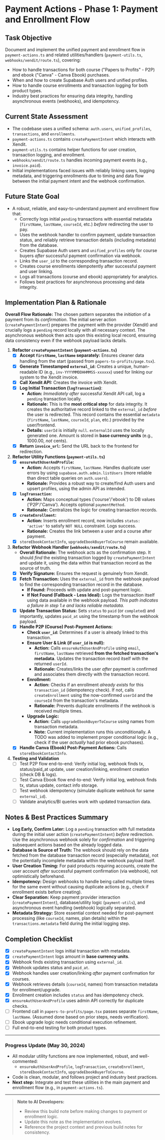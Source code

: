 # Payment Actions - Phase 1: Payment and Enrollment Flow

## Task Objective
Document and implement the unified payment and enrollment flow in `payment-actions.ts` and related utilities/handlers (`payment-utils.ts`, `webhooks/xendit/route.ts`), covering:
- How to handle transactions for both course ("Papers to Profits" - P2P) and ebook ("Canva" - Canva Ebook) purchases.
- When and how to create Supabase Auth users and unified profiles.
- How to handle course enrollments and transaction logging for both product types.
- Industry best practices for ensuring data integrity, handling asynchronous events (webhooks), and idempotency.

## Current State Assessment
- The codebase uses a unified schema: `auth.users`, `unified_profiles`, `transactions`, and `enrollments`.
- `payment-actions.ts` contains `createPaymentIntent` which interacts with Xendit.
- `payment-utils.ts` contains helper functions for user creation, transaction logging, and enrollment.
- `webhooks/xendit/route.ts` handles incoming payment events (e.g., `invoice.paid`).
- Initial implementations faced issues with reliably linking users, logging metadata, and triggering enrollments due to timing and data flow between the initial payment intent and the webhook confirmation.

## Future State Goal
- A robust, reliable, and easy-to-understand payment and enrollment flow that:
  - Correctly logs initial `pending` transactions with essential metadata (`firstName`, `lastName`, `courseId`, etc.) *before* redirecting the user to pay.
  - Uses the webhook handler to confirm payment, update transaction status, and reliably retrieve transaction details (including metadata) from the database.
  - Creates Supabase Auth users and `unified_profiles` only for course buyers *after* successful payment confirmation via webhook.
  - Links the `user_id` to the corresponding transaction record.
  - Creates course enrollments idempotently after successful payment and user linking.
  - Logs all transactions (course and ebook) appropriately for analytics.
  - Follows best practices for asynchronous processing and data integrity.

## Implementation Plan & Rationale

**Overall Flow Rationale:** The chosen pattern separates the *initiation* of a payment from its *confirmation*. The initial server action (`createPaymentIntent`) prepares the payment with the provider (Xendit) and crucially logs a `pending` record locally with all necessary context. The asynchronous webhook then acts upon this existing local record, ensuring data consistency even if the webhook payload lacks details.

1.  **Refactor `createPaymentIntent` (`payment-actions.ts`)**
    - [x] **Accept `firstName`, `lastName` separately:** Ensures cleaner data handling from the start (passed from `papers-to-profits/page.tsx`).
    - [x] **Generate Timestamped `external_id`:** Creates a unique, human-readable ID (e.g., `inv-YYYYMMDDHHMMSS-xxxxxx`) used for linking our system to the Xendit invoice.
    - [x] **Call Xendit API:** Creates the invoice with Xendit.
    - [x] **Log Initial Transaction (`logTransaction`)**: 
        - **Action:** *Immediately after* successful Xendit API call, log a `pending` transaction locally.
        - **Rationale:** This is the **most critical step** for data integrity. It creates the authoritative record linked to the `external_id` *before* the user is redirected. This record contains the essential `metadata` (`firstName`, `lastName`, `courseId`, `plan`, etc.) provided by the user/frontend.
        - **Details:** `userId` is initially `null`. `externalId` uses the locally generated one. Amount is stored in **base currency units** (e.g., 1000.00, *not* cents).
    - [x] **Return `invoice_url`:** Send the URL back to the frontend for redirection.

2.  **Refactor Utility Functions (`payment-utils.ts`)**
    - [x] **`ensureAuthUserAndProfile`:**
        - **Action:** Accepts `firstName`, `lastName`. Handles duplicate user errors by using `supabase.auth.admin.listUsers` (more reliable than direct table queries on `auth.users`).
        - **Rationale:** Provides a robust way to create/find Auth users and upsert profiles, using the admin API as intended.
    - [x] **`logTransaction`:**
        - **Action:** Maps conceptual types ('course'/'ebook') to DB values ('P2P'/'Canva'). Accepts optional `paymentMethod`.
        - **Rationale:** Centralizes the logic for creating transaction records.
    - [x] **`createEnrollment`:**
        - **Action:** Inserts enrollment record, now includes `status: 'active'` to satisfy `NOT NULL` constraint. Logs success.
        - **Rationale:** Creates the link between a user and a course after payment.
    - [x] `storeEbookContactInfo`, `upgradeEbookBuyerToCourse` remain available.

3.  **Refactor Webhook Handler (`webhooks/xendit/route.ts`)**
    - **Overall Rationale:** The webhook acts as the confirmation step. It should *find* the existing transaction logged by `createPaymentIntent` and update it, using the data within that transaction record as the source of truth.
    - [x] **Verify Signature:** Ensures the request is genuinely from Xendit.
    - [x] **Fetch Transaction:** Uses the `external_id` from the webhook payload to find the corresponding transaction record in the database.
        - **If Found:** Proceeds with update and post-payment logic.
        - **If Not Found (Fallback - Less Ideal):** Logs the transaction itself using data available in the webhook payload. *This path indicates a failure in step 1.e and lacks reliable metadata.*
    - [x] **Update Transaction Status:** Sets `status` to `paid` (or `completed`) and importantly, updates `paid_at` using the timestamp from the webhook payload.
    - [x] **Handle P2P (Course) Post-Payment Actions:**
        - **Check `user_id`:** Determines if a user is already linked to this transaction.
        - **Ensure User & Link (if `user_id` is null):** 
            - **Action:** Calls `ensureAuthUserAndProfile` using `email`, `firstName`, `lastName` retrieved **from the fetched transaction's metadata**. Updates the transaction record itself with the returned `userId`.
            - **Rationale:** Creates/links the user *after* payment is confirmed and associates them directly with the transaction record.
        - **Enrollment:**
            - **Action:** Checks if an enrollment *already exists* for this `transaction_id` (idempotency check). If not, calls `createEnrollment` using the now-confirmed `userId` and the `courseId` from the transaction's metadata.
            - **Rationale:** Prevents duplicate enrollments if the webhook is received multiple times.
        - **Upgrade Logic:** 
            - **Action:** Calls `upgradeEbookBuyerToCourse` using names from transaction metadata.
            - **Note:** Current implementation runs this unconditionally. A TODO was added to implement proper conditional logic (e.g., check if the user *actually* had prior ebook purchases).
    - [x] **Handle Canva (Ebook) Post-Payment Actions:** Calls `storeEbookContactInfo`.

4.  **Testing and Validation**
    - [ ] Test P2P flow end-to-end: Verify initial log, webhook finds tx, status/paid_at update, user creation/linking, enrollment creation (check DB & logs).
    - [ ] Test Canva Ebook flow end-to-end: Verify initial log, webhook finds tx, status update, contact info storage.
    - [ ] Test webhook idempotency (simulate duplicate webhook for same `external_id`).
    - [ ] Validate analytics/BI queries work with updated transaction data.

## Notes & Best Practices Summary

- **Log Early, Confirm Later:** Log a `pending` transaction with full metadata during the initial user action (`createPaymentIntent`) *before* redirection. Use the asynchronous webhook solely for *confirmation* and triggering subsequent actions based on the already logged data.
- **Database is Source of Truth:** The webhook should rely on the data fetched from the database transaction record (especially metadata), not the potentially incomplete metadata within the webhook payload itself.
- **User Creation Timing:** For paid products requiring accounts, create the user account *after* successful payment confirmation (via webhook), not optimistically beforehand.
- **Idempotency:** Design webhooks to handle being called multiple times for the same event without causing duplicate actions (e.g., check if enrollment exists before creating).
- **Clear Separation:** Keep payment provider interaction (`createPaymentIntent`), database/utility logic (`payment-utils`), and asynchronous event handling (webhook) logically separated.
- **Metadata Strategy:** Store essential context needed for post-payment processing (like `courseId`, names, plan details) within the `transactions.metadata` field during the initial logging step.

## Completion Checklist
- [x] `createPaymentIntent` logs initial transaction with metadata.
- [x] `createPaymentIntent` logs amount in **base currency units**.
- [x] Webhook finds existing transaction using `external_id`.
- [x] Webhook updates status and `paid_at`.
- [x] Webhook handles user creation/linking *after* payment confirmation for courses.
- [x] Webhook retrieves details (`courseId`, names) from transaction metadata for enrollment/upgrade.
- [x] Enrollment creation includes `status` and has idempotency check.
- [x] `ensureAuthUserAndProfile` uses admin API correctly for duplicate checks.
- [ ] Frontend call in `papers-to-profits/page.tsx` passes separate `firstName`, `lastName`. (Assumed done based on prior steps, needs verification).
- [ ] Ebook upgrade logic needs conditional execution refinement.
- [ ] Full end-to-end testing for both product types.

---

### Progress Update (May 30, 2024)
- All modular utility functions are now implemented, robust, and well-commented:
  - `ensureAuthUserAndProfile`, `logTransaction`, `createEnrollment`, `storeEbookContactInfo`, `upgradeEbookBuyerToCourse`.
- Code is clean, modular, and follows project and industry best practices.
- **Next step:** Integrate and test these utilities in the main payment and enrollment flow (e.g., in `payment-actions.ts`).

---

> **Note to AI Developers:**
> - Review this build note before making changes to payment or enrollment logic.
> - Update this note as the implementation evolves.
> - Reference the project context and previous build notes for consistency. 